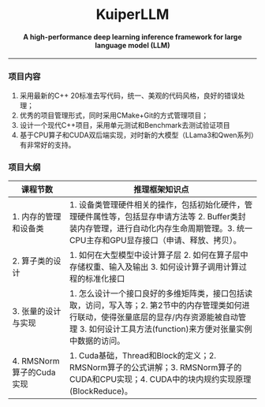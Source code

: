 <div align="center">
  
KuiperLLM
===========================
<h4>A high-performance deep learning inference framework for large language model (LLM)</h4>

---
<div align="left">

### 项目内容
1. 采用最新的C++ 20标准去写代码，统一、美观的代码风格，良好的错误处理；
2. 优秀的项目管理形式，同时采用CMake+Git的方式管理项目；
3. 设计一个现代C++项目，采用单元测试和Benchmark去测试验证项目
4. 基于CPU算子和CUDA双后端实现，对时新的大模型（LLama3和Qwen系列）有非常好的支持。


### 项目大纲

| 课程节数                                              | 推理框架知识点  | 
| ----------------------------------------------------- |-----| 
| 1. 内存的管理和设备类                         | 1. 设备类管理硬件相关的操作，包括初始化硬件，管理硬件属性等，包括显存申请方法等 2. Buffer类封装内存管理，进行自动化内存生命周期管理。3. 统一CPU主存和GPU显存接口（申请、释放、拷贝）。 |
| 2. 算子类的设计                         | 1. 如何在大型模型中设计算子层 2. 如何在算子层中存储权重、输入及输出 3. 如何设计算子调用计算过程的标准化接口 |
| 3. 张量的设计与实现                         | 1. 怎么设计一个接口良好的多维矩阵类，接口包括读取，访问，写入等；2. 第2节中的内存管理类如何进行联动，使得张量底层的显存/内存资源能被自动管理 3. 如何设计工具方法(function)来方便对张量实例中数据的访问。 |
| 4. RMSNorm算子的Cuda实现   | 1. Cuda基础，Thread和Block的定义；2. RMSNorm算子的公式讲解；3. RMSNorm算子的CUDA和CPU实现；4. CUDA中的块内规约实现原理(BlockReduce)。 |

